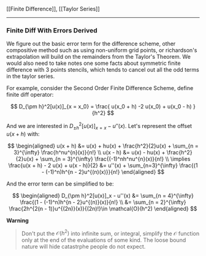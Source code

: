 [[Finite Difference]], [[Taylor Series]]

---
### **Finite Diff With Errors Derived**

We figure out the basic error term for the difference scheme, other compositive method such as using non-uniform grid points, or richardson's extrapolation will build on the remainders from the Taylor's Theorem. We would also need to take notes one some facts about symmetric finite difference with 3 points stencils, which tends to cancel out all the odd terms in the taylor series. 

For example, consider the Second Order Finite Difference Scheme, define finite diff operator: 

$$
D_{\pm h}^2[u(x)]_{x = x_0} = \frac{
    u(x_0 + h) -2 u(x_0) + u(x_0 - h)
}{h^2}
$$

And we are interested in $D_{\pm h}^2[u(x)]_{x = x} - u''(x)$. Let's represent the offset $u(x + h)$ with: 

$$
\begin{aligned}
    u(x + h) &= u(x) + hu(x) + \frac{h^2}{2}u(x) + \sum_{n = 3}^{\infty}
        \frac{h^nu^{n}(x)}{n!}
    \\
    u(x - h) &= u(x) - hu(x) + \frac{h^2}{2}u(x) + \sum_{n = 3}^{\infty}
        \frac{(-1)^nh^nu^{n}(x)}{n!}
    \\
    \implies 
    \frac{u(x + h) - 2 u(x) + u(x - h)}{2}
    &= 
    u''(x) + \sum_{n=3}^{\infty}
        \frac{(1 - (-1)^n)h^{n - 2}u^{(n)(x)}}{n!}
\end{aligned}
$$

And the error term can be simplified to be: 

$$
\begin{aligned}
    D_{\pm h}^2[u(x)]_x - u''(x) &= \sum_{n = 4}^{\infty} \frac{(1 - (-1)^n)h^{n - 2}u^{(n)}(x)}{n!}
    \\
    &= \sum_{n = 2}^{\infty}
    \frac{2h^{2(n - 1)}u^{(2n)}(x)}{(2n)!}\in \mathcal{O}(h^2)
\end{aligned}
$$

**Warning**

> Don't put the $\mathcal{O}(h^2)$ into infinite sum, or integral, simplify the $\mathcal{O}$ function only at the end of the evaluations of some kind. The loose bound nature will hide catastrphe people do not expect. 


